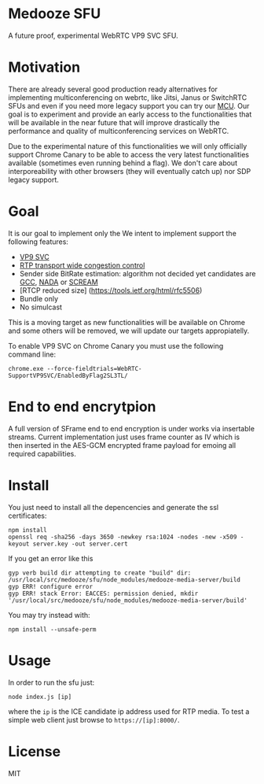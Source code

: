 # Medooze SFU 
A future proof, experimental WebRTC VP9 SVC SFU.

# Motivation
There are already several good production ready alternatives for implementing multiconferencing on webrtc, like Jitsi, Janus or SwitchRTC SFUs and even if you need more legacy support you can try our [MCU](http://www.medooze.com/products/mcu.aspx). Our goal is to experiment and provide an early access to the functionalities that will be available in the near future that will improve drastically the performance and quality of multiconferencing services on WebRTC. 
 
Due to the experimental nature of this functionalities we will only officially support Chrome Canary to be able to access the very latest functionalities available (sometimes even running behind a flag). We don't care about interporeability with other browsers (they will eventually catch up) nor SDP legacy support.

# Goal
It is our goal to implement only the We intent to implement support the following features:

- [VP9 SVC](https://tools.ietf.org/html/draft-ietf-payload-vp9-02)
- [RTP transport wide congestion control](https://tools.ietf.org/html/draft-holmer-rmcat-transport-wide-cc-extensions-01)
- Sender side BitRate estimation: algorithm not decided yet candidates are [GCC](https://tools.ietf.org/html/draft-ietf-rmcat-gcc-02), [NADA](https://tools.ietf.org/html/draft-ietf-rmcat-nada-03) or [SCREAM](https://tools.ietf.org/html/draft-ietf-rmcat-scream-cc-07)
- [RTCP reduced size] (https://tools.ietf.org/html/rfc5506)
- Bundle only 
- No simulcast

This is a moving target as new functionalities will be available on Chrome and some others will be removed, we will update our targets appropiatelly.

To enable VP9 SVC on Chrome Canary you must use the following command line:

```
chrome.exe --force-fieldtrials=WebRTC-SupportVP9SVC/EnabledByFlag2SL3TL/
```
# End to end encrytpion

A full version of SFrame end to end encryption is under works via insertable streams. Current implementation just uses frame counter as IV  which is then inserted in the AES-GCM encrypted frame payload for emoing all required capabilities.

# Install

You just need to install all the depencencies and generate the ssl certificates:

```
npm install 
openssl req -sha256 -days 3650 -newkey rsa:1024 -nodes -new -x509 -keyout server.key -out server.cert
```

If you get an error like this
```
gyp verb build dir attempting to create "build" dir: /usr/local/src/medooze/sfu/node_modules/medooze-media-server/build
gyp ERR! configure error
gyp ERR! stack Error: EACCES: permission denied, mkdir '/usr/local/src/medooze/sfu/node_modules/medooze-media-server/build'

```

You may try instead with:
```
npm install --unsafe-perm
```

# Usage

In order to run the sfu just:

```
node index.js [ip]
```

where the `ip` is the ICE candidate ip address used for RTP media. To test a simple web client just browse to `https://[ip]:8000/`.

# License
MIT
